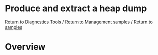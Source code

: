 # Produce and extract a heap dump

[Return to Diagnostics Tools](../) / [Return to Management samples](../../) / [Return to samples](../../../README.md#list-of-samples)

# Overview